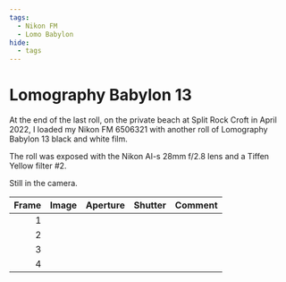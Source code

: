 ```yaml
---
tags:
  - Nikon FM
  - Lomo Babylon
hide:
  - tags
---
```

# Lomography Babylon 13

<!-- Waiting for development. -->

At the end of the last roll, on the private beach at Split Rock Croft in April 2022, I loaded my Nikon FM 6506321 with another roll of Lomography Babylon 13 black and white film. 

The roll was exposed with the Nikon AI-s 28mm f/2.8 lens and a Tiffen Yellow filter #2.

Still in the camera.

Frame|Image|Aperture|Shutter|Comment
----:|:----|:----:|:----:|:-----
1|
2|
3|
4|

<!-- ## Notes

Image|Camera|Lens|ISO|Format|Aperture|Shutter|Comment
:----|:-----|:---|:---|:----|:------:|:----:|:------
Header|Fuji X-T2|XF100-400mmF4.5-5.6 R LM OIS WR|ISO 1600|Digital|f/8|1/500s|Adjusted in Capture One. -->

